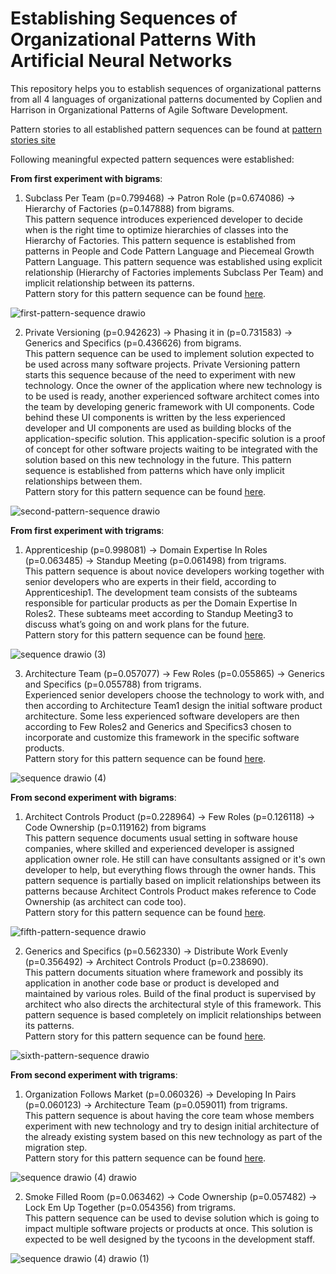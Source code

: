 # Establishing Sequences of Organizational Patterns With Artificial Neural Networks

This repository helps you to establish sequences of organizational patterns from all 4 languages of organizational patterns documented by Coplien and Harrison in Organizational Patterns of Agile Software Development.

Pattern stories to all established pattern sequences can be found at [pattern stories site](https://github.com/viktorFIIT/fiit-research-resources/tree/main/neural-network/pattern-stories)

Following meaningful expected pattern sequences were established:

**From first experiment with bigrams**:

1. Subclass Per Team (p=0.799468) -> Patron Role (p=0.674086) -> Hierarchy of Factories (p=0.147888) from bigrams. <br>
This pattern sequence introduces experienced developer to decide when is the right time to optimize hierarchies of classes into the Hierarchy of Factories. This pattern sequence is established from patterns in People and Code Pattern Language and Piecemeal Growth Pattern Language. This pattern sequence was established using explicit relationship (Hierarchy of Factories implements Subclass Per Team) and implicit relationship between its patterns. <br>
Pattern story for this pattern sequence can be found [here](https://github.com/viktorFIIT/fiit-research-resources/blob/main/neural-network/pattern-stories/first-pattern-story-from-bigrams.png).

![first-pattern-sequence drawio](https://user-images.githubusercontent.com/32246112/236413228-8e4e0895-49ce-4314-a8f1-53f0dbd5feed.png)


2. Private Versioning (p=0.942623) -> Phasing it in (p=0.731583) -> Generics and Specifics (p=0.436626) from bigrams. <br>
This pattern sequence can be used to implement solution expected to be used across many software projects. Private Versioning pattern starts this sequence because of the need to experiment with new technology. Once the owner of the application where new technology is to be used is ready, another experienced software architect comes into the team by developing generic framework with UI components. Code behind these UI components is written by the less experienced developer and UI components are used as building blocks of the application-specific solution. This application-specific solution is a proof of concept for other software projects waiting to be integrated with the solution based on this new technology in the future. This pattern sequence is established from patterns which have only implicit relationships between them. <br> Pattern story for this pattern sequence can be found [here](https://github.com/viktorFIIT/fiit-research-resources/blob/main/neural-network/pattern-stories/second-pattern-story-from-bigrams.png).


![second-pattern-sequence drawio](https://user-images.githubusercontent.com/32246112/236458144-dbe09816-ae59-4ea5-9a59-9079da470fc9.png)


**From first experiment with trigrams**:

1. Apprenticeship (p=0.998081) -> Domain Expertise In Roles (p=0.063485) -> Standup Meeting (p=0.061498) from trigrams. <br>
This pattern sequence is about novice developers working together with senior developers who are experts in their field, according to Apprenticeship1. The development team consists of the subteams responsible for particular products as per the Domain Expertise In Roles2. These subteams meet according to Standup Meeting3 to discuss what’s going on and work plans for the future. <br>
Pattern story for this pattern sequence can be found [here](https://github.com/viktorFIIT/fiit-research-resources/blob/main/neural-network/pattern-stories/first-pattern-story-from-trigrams.png).


![sequence drawio (3)](https://github.com/viktorFIIT/fiit-research-resources/assets/32246112/357ac30f-c101-4d7e-abb2-17987a9d8818)

3. Architecture Team (p=0.057077) -> Few Roles (p=0.055865) -> Generics and Specifics (p=0.055788) from trigrams. <br>
Experienced senior developers choose the technology to work with, and then according to Architecture Team1 design the initial software product architecture. Some less experienced software developers are then according to Few Roles2 and Generics and Specifics3 chosen to incorporate and customize this framework in the specific software products. <br>
Pattern story for this pattern sequence can be found [here](https://github.com/viktorFIIT/fiit-research-resources/blob/main/neural-network/pattern-stories/second-pattern-story-from-trigrams.png).


![sequence drawio (4)](https://github.com/viktorFIIT/fiit-research-resources/assets/32246112/c0103735-4ef1-4cd5-bd2d-31c2794821c2)


**From second experiment with bigrams**:

1. Architect Controls Product (p=0.228964) -> Few Roles (p=0.126118) -> Code Ownership (p=0.119162) from bigrams <br>
This pattern sequence documents usual setting in software house companies, where skilled and experienced developer is assigned application owner role. He still can have consultants assigned or it's own developer to help, but everything flows through the owner hands. This pattern sequence is partially based on implicit relationships between its patterns because Architect Controls Product makes reference to Code Ownership (as architect can code too).<br> Pattern story for this pattern sequence can be found [here](https://github.com/viktorFIIT/fiit-research-resources/blob/main/neural-network/pattern-stories/third-pattern-story-from-bigrams.png).


![fifth-pattern-sequence drawio](https://user-images.githubusercontent.com/32246112/236620677-61e70dc4-7be2-48bd-a59d-d7d50dd05568.png)

2. Generics and Specifics (p=0.562330) -> Distribute Work Evenly (p=0.356492) -> Architect Controls Product (p=0.238690). <br>
This pattern documents situation where framework and possibly its application in another code base or product is developed and maintained by various roles. Build of the final product is supervised by architect who also directs the architectural style of this framework. This pattern sequence is based completely on implicit relationships between its patterns.<br> Pattern story for this pattern sequence can be found [here](https://github.com/viktorFIIT/fiit-research-resources/blob/main/neural-network/pattern-stories/fourth-pattern-story-from-bigrams.png).


![sixth-pattern-sequence drawio](https://user-images.githubusercontent.com/32246112/236622100-6eef5b7c-33d3-4d03-9b33-2f00e25358c4.png)


**From second experiment with trigrams**:

1. Organization Follows Market (p=0.060326) -> Developing In Pairs (p=0.060123) -> Architecture Team (p=0.059011) from trigrams. <br>
This pattern sequence is about having the core team whose members experiment with new technology and try to design initial architecture of the already existing system based on this new technology as part of the migration step.<br> Pattern story for this pattern sequence can be found [here](https://github.com/viktorFIIT/fiit-research-resources/blob/main/neural-network/pattern-stories/third-pattern-story-from-trigrams.png).


![sequence drawio (4) drawio](https://github.com/viktorFIIT/fiit-research-resources/assets/32246112/2f7feefc-929c-431e-bf85-662743903aea)

2. Smoke Filled Room (p=0.063462) -> Code Ownership (p=0.057482) -> Lock Em Up Together (p=0.054356) from trigrams. <br>
This pattern sequence can be used to devise solution which is going to impact multiple software projects or products at once. This solution is expected to be well designed by the tycoons in the development staff.

![sequence drawio (4) drawio (1)](https://github.com/viktorFIIT/fiit-research-resources/assets/32246112/75b3a553-e372-4601-a7ac-cc0244d3accd)
